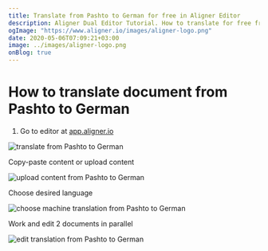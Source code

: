 ```yaml
---
title: Translate from Pashto to German for free in Aligner Editor
description: Aligner Dual Editor Tutorial. How to translate for free from Pashto to German. Aligner is multilingual document management platform. 
ogImage: "https://www.aligner.io/images/aligner-logo.png"
date: 2020-05-06T07:09:21+03:00
image: ../images/aligner-logo.png
onBlog: true
---
```


# How to translate document from Pashto to German

1. Go to editor at [app.aligner.io](https://app.aligner.io "Aligner App web page")

![translate from Pashto to German](../aligner-blank-editor.png "translate from Pashto to German")

Copy-paste content or upload content

![upload content from Pashto to German](../aligner-uploaded-document.png "upload content from Pashto to German")

Choose desired language

![choose machine translation from Pashto to German](../aligner-language-dropdown.png "choose machine translation from Pashto to German")

Work and edit 2 documents in parallel

![edit translation from Pashto to German](../aligner-double-sitded-editor.png "edit translation from Pashto to German")

